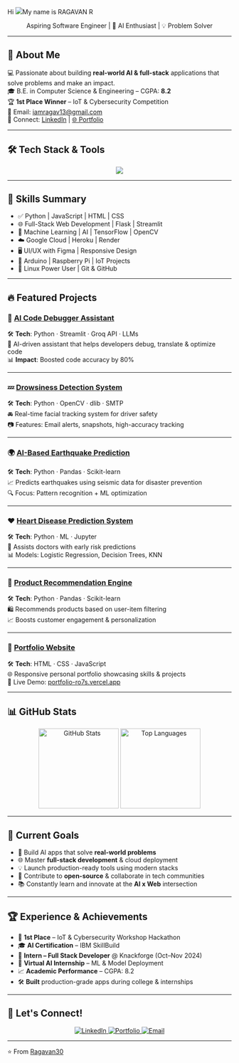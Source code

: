 Hi ![](https://user-images.githubusercontent.com/18350557/176309783-0785949b-9127-417c-8b55-ab5a4333674e.gif)My name is RAGAVAN R
<p align="center">
  Aspiring Software Engineer | 🤖 AI Enthusiast | 💡 Problem Solver
</p>

---

## 🚀 About Me

💻 Passionate about building **real-world AI & full-stack** applications that solve problems and make an impact.  
🎓 B.E. in Computer Science & Engineering – CGPA: **8.2**  
🏆 **1st Place Winner** – IoT & Cybersecurity Competition  
📧 Email: iamragav13@gmail.com  
🔗 Connect: [LinkedIn](https://www.linkedin.com/in/ragavan-r-aa8a032b3/) | [🌐 Portfolio](https://portfolio-ro7s.vercel.app/)

---

## 🛠️ Tech Stack & Tools

<p align="center">
  <img src="https://skillicons.dev/icons?i=py,js,html,css,git,github,mysql,flask,docker,vscode,linux,arduino,tensorflow,figma,gcp,raspberrypi&perline=9" />
</p>

---

## 🧠 Skills Summary

- ✅ Python | JavaScript | HTML | CSS
- 🌐 Full-Stack Web Development | Flask | Streamlit
- 🧠 Machine Learning | AI | TensorFlow | OpenCV
- ☁️ Google Cloud | Heroku | Render
- 🖥️ UI/UX with Figma | Responsive Design
- 🔧 Arduino | Raspberry Pi | IoT Projects
- 🐧 Linux Power User | Git & GitHub

---

## 🔥 Featured Projects

### 🤖 [AI Code Debugger Assistant](https://github.com/Ragavan30/AI-Code-Debugger)
🛠️ **Tech**: Python · Streamlit · Groq API · LLMs  
🚀 AI-driven assistant that helps developers debug, translate & optimize code  
📊 **Impact**: Boosted code accuracy by 80%

---

### 💤 [Drowsiness Detection System](https://github.com/Ragavan30/Drowsiness-Detection-System)  
🛠️ **Tech**: Python · OpenCV · dlib · SMTP  
🚘 Real-time facial tracking system for driver safety  
📷 Features: Email alerts, snapshots, high-accuracy tracking

---

### 🌍 [AI-Based Earthquake Prediction](https://github.com/Ragavan30/AI-BASED-EARTHQUAKE-PREDICTION-MODEL)  
🛠️ **Tech**: Python · Pandas · Scikit-learn  
📈 Predicts earthquakes using seismic data for disaster prevention  
🔍 Focus: Pattern recognition + ML optimization

---

### ❤️ [Heart Disease Prediction System](https://github.com/Ragavan30/HEART-DISEASE-PREDICTION)  
🛠️ **Tech**: Python · ML · Jupyter  
🏥 Assists doctors with early risk predictions  
📊 Models: Logistic Regression, Decision Trees, KNN

---

### 🛒 [Product Recommendation Engine](https://github.com/Ragavan30/PRODUCT-RECMD-SYS)  
🛠️ **Tech**: Python · Pandas · Scikit-learn  
🛍️ Recommends products based on user-item filtering  
📈 Boosts customer engagement & personalization

---

### 💼 [Portfolio Website](https://github.com/Ragavan30/portfolio)  
🛠️ **Tech**: HTML · CSS · JavaScript  
🌐 Responsive personal portfolio showcasing skills & projects  
🎯 Live Demo: [portfolio-ro7s.vercel.app](https://portfolio-ro7s.vercel.app/)

---

## 📊 GitHub Stats

<p align="center">
  <img src="https://github-readme-stats.vercel.app/api?username=Ragavan30&show_icons=true&theme=radical" alt="GitHub Stats" height="180"/>
  <img src="https://github-readme-stats.vercel.app/api/top-langs/?username=Ragavan30&layout=compact&theme=radical" alt="Top Languages" height="180"/>
</p>

---

## 🎯 Current Goals

- 🤖 Build AI apps that solve **real-world problems**
- 🌐 Master **full-stack development** & cloud deployment
- 💡 Launch production-ready tools using modern stacks
- 🧩 Contribute to **open-source** & collaborate in tech communities
- 📚 Constantly learn and innovate at the **AI x Web** intersection

---

## 🏆 Experience & Achievements

- 🥇 **1st Place** – IoT & Cybersecurity Workshop Hackathon  
- 🎓 **AI Certification** – IBM SkillBuild  
- 💼 **Intern – Full Stack Developer** @ Knackforge (Oct–Nov 2024)  
- 🤖 **Virtual AI Internship** – ML & Model Deployment  
- 📈 **Academic Performance** – CGPA: 8.2  
- 🛠️ **Built** production-grade apps during college & internships

---

## 🤝 Let's Connect!

<p align="center">
  <a href="https://www.linkedin.com/in/ragavan-r-aa8a032b3/">
    <img src="https://img.shields.io/badge/-LinkedIn-blue?style=for-the-badge&logo=linkedin" alt="LinkedIn"/>
  </a>
  <a href="https://portfolio-ro7s.vercel.app/">
    <img src="https://img.shields.io/badge/-Portfolio-orange?style=for-the-badge&logo=google-chrome" alt="Portfolio"/>
  </a>
  <a href="mailto:iamragav13@gmail.com">
    <img src="https://img.shields.io/badge/-Email-red?style=for-the-badge&logo=gmail" alt="Email"/>
  </a>
</p>

---

⭐️ From [Ragavan30](https://github.com/Ragavan30)

